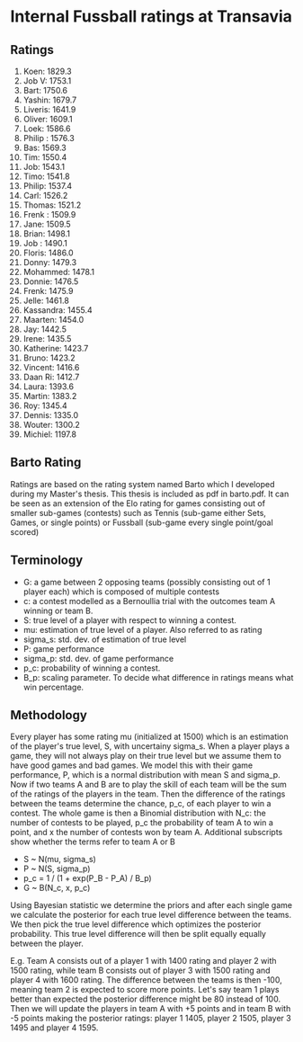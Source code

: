 # Internal Fussball ratings at Transavia
## Ratings
1. Koen: 1829.3 
2. Job V: 1753.1 
3. Bart: 1750.6 
4. Yashin: 1679.7 
5. Liveris: 1641.9 
6. Oliver: 1609.1 
7. Loek: 1586.6 
8. Philip : 1576.3 
9. Bas: 1569.3 
10. Tim: 1550.4 
11. Job: 1543.1 
12. Timo: 1541.8 
13. Philip: 1537.4 
14. Carl: 1526.2 
15. Thomas: 1521.2 
16. Frenk : 1509.9 
17. Jane: 1509.5 
18. Brian: 1498.1 
19. Job : 1490.1 
20. Floris: 1486.0 
21. Donny: 1479.3 
22. Mohammed: 1478.1 
23. Donnie: 1476.5 
24. Frenk: 1475.9 
25. Jelle: 1461.8 
26. Kassandra: 1455.4 
27. Maarten: 1454.0 
28. Jay: 1442.5 
29. Irene: 1435.5 
30. Katherine: 1423.7 
31. Bruno: 1423.2 
32. Vincent: 1416.6 
33. Daan Ri: 1412.7 
34. Laura: 1393.6 
35. Martin: 1383.2 
36. Roy: 1345.4 
37. Dennis: 1335.0 
38. Wouter: 1300.2 
39. Michiel: 1197.8 

## Barto Rating
Ratings are based on the rating system named Barto which I developed during my Master's thesis. This thesis is included as pdf in barto.pdf. It can be seen as an extension of the Elo rating for games consisting out of smaller sub-games (contests) such as Tennis (sub-game either Sets, Games, or single points) or Fussball (sub-game every single point/goal scored)
## Terminology
- G: a game between 2 opposing teams (possibly consisting out of 1 player each) which is composed of multiple contests
- c: a contest modelled as a Bernoullia trial with the outcomes team A winning or team B.
- S: true level of a player with respect to winning a contest.
- mu: estimation of true level of a player. Also referred to as rating
- sigma_s: std. dev. of estimation of true level
- P: game performance
- sigma_p: std. dev. of game performance
- p_c: probability of winning a contest.
- B_p: scaling parameter. To decide what difference in ratings means what win percentage.
## Methodology
Every player has some rating mu (initialized at 1500) which is an estimation of the player's true level, S, with uncertainy sigma_s. When a player plays a game, they will not always play on their true level but we assume them to have good games and bad games. We model this with their game performance, P, which is a normal distribution with mean S and sigma_p. Now if two teams A and B are to play the skill of each team will be the sum of the ratings of the players in the team. Then the difference of the ratings between the teams determine the chance, p_c, of each player to win a contest. The whole game is then a Binomial distribution with N_c: the number of contests to be played, p_c the probability of team A to win a point, and x the number of contests won by team A. Additional subscripts show whether the terms refer to team A or B
- S ~ N(mu, sigma_s)
- P ~ N(S, sigma_p)
- p_c = 1 / (1 + exp(P_B - P_A) / B_p)
- G ~ B(N_c, x, p_c)

Using Bayesian statistic we determine the priors and after each single game we calculate the posterior for each true level difference between the teams. We then pick the true level difference which optimizes the posterior probability. This true level difference will then be split equally equally between the player. 

E.g. Team A consists out of a player 1 with 1400 rating and player 2 with 1500 rating, while team B consists out of player 3 with 1500 rating and player 4 with 1600 rating. The difference between the teams is then -100, meaning team 2 is expected to score more points. Let's say team 1 plays better than expected the posterior difference might be 80 instead of 100. Then we will update the players in team A with +5 points and in team B with -5 points making the posterior ratings: player 1 1405, player 2 1505, player 3 1495 and player 4 1595.